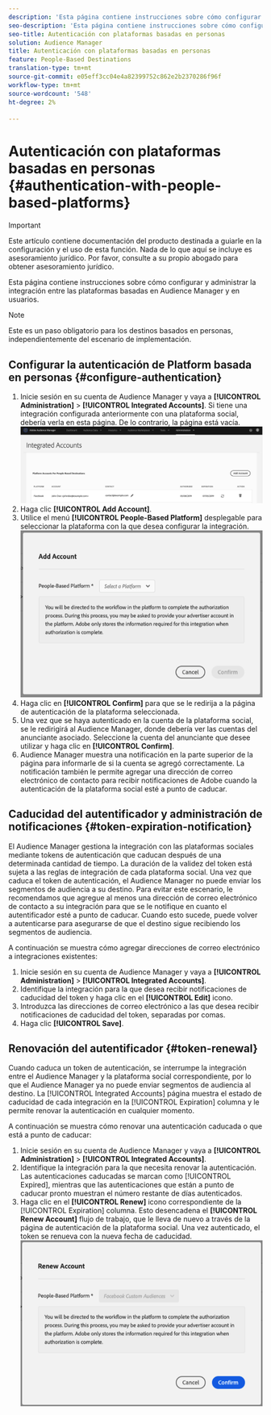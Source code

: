 ```yaml
---
description: 'Esta página contiene instrucciones sobre cómo configurar y administrar la integración entre las plataformas basadas en Audience Manager y en personas. '
seo-description: 'Esta página contiene instrucciones sobre cómo configurar y administrar la integración entre las plataformas basadas en Audience Manager y en personas. '
seo-title: Autenticación con plataformas basadas en personas
solution: Audience Manager
title: Autenticación con plataformas basadas en personas
feature: People-Based Destinations
translation-type: tm+mt
source-git-commit: e05eff3cc04e4a82399752c862e2b2370286f96f
workflow-type: tm+mt
source-wordcount: '548'
ht-degree: 2%

---
```



# Autenticación con plataformas basadas en personas {#authentication-with-people-based-platforms}

>[!IMPORTANT]
>Este artículo contiene documentación del producto destinada a guiarle en la configuración y el uso de esta función. Nada de lo que aquí se incluye es asesoramiento jurídico. Por favor, consulte a su propio abogado para obtener asesoramiento jurídico.

Esta página contiene instrucciones sobre cómo configurar y administrar la integración entre las plataformas basadas en Audience Manager y en usuarios.

>[!NOTE]
>Este es un paso obligatorio para los destinos basados en personas, independientemente del escenario de implementación.

## Configurar la autenticación de Platform basada en personas {#configure-authentication}

1. Inicie sesión en su cuenta de Audience Manager y vaya a **[!UICONTROL Administration]** > **[!UICONTROL Integrated Accounts]**. Si tiene una integración configurada anteriormente con una plataforma social, debería verla en esta página. De lo contrario, la página está vacía.
   ![integración basada en las personas](assets/pbd-config.png)
2. Haga clic **[!UICONTROL Add Account]**.
3. Utilice el menú **[!UICONTROL People-Based Platform]** desplegable para seleccionar la plataforma con la que desea configurar la integración.
   ![plataforma basada en las personas](assets/pbd-add.png)
4. Haga clic en **[!UICONTROL Confirm]** para que se le redirija a la página de autenticación de la plataforma seleccionada.
5. Una vez que se haya autenticado en la cuenta de la plataforma social, se le redirigirá al Audience Manager, donde debería ver las cuentas del anunciante asociado. Seleccione la cuenta del anunciante que desee utilizar y haga clic en **[!UICONTROL Confirm]**.
6. Audience Manager muestra una notificación en la parte superior de la página para informarle de si la cuenta se agregó correctamente. La notificación también le permite agregar una dirección de correo electrónico de contacto para recibir notificaciones de Adobe cuando la autenticación de la plataforma social esté a punto de caducar.

## Caducidad del autentificador y administración de notificaciones {#token-expiration-notification}

El Audience Manager gestiona la integración con las plataformas sociales mediante tokens de autenticación que caducan después de una determinada cantidad de tiempo. La duración de la validez del token está sujeta a las reglas de integración de cada plataforma social. Una vez que caduca el token de autenticación, el Audience Manager no puede enviar los segmentos de audiencia a su destino. Para evitar este escenario, le recomendamos que agregue al menos una dirección de correo electrónico de contacto a su integración para que se le notifique en cuanto el autentificador esté a punto de caducar. Cuando esto sucede, puede volver a autenticarse para asegurarse de que el destino sigue recibiendo los segmentos de audiencia.

A continuación se muestra cómo agregar direcciones de correo electrónico a integraciones existentes:

1. Inicie sesión en su cuenta de Audience Manager y vaya a **[!UICONTROL Administration]** > **[!UICONTROL Integrated Accounts]**.
1. Identifique la integración para la que desea recibir notificaciones de caducidad del token y haga clic en el **[!UICONTROL Edit]** icono.
1. Introduzca las direcciones de correo electrónico a las que desea recibir notificaciones de caducidad del token, separadas por comas.
1. Haga clic **[!UICONTROL Save]**.

## Renovación del autentificador {#token-renewal}

Cuando caduca un token de autenticación, se interrumpe la integración entre el Audience Manager y la plataforma social correspondiente, por lo que el Audience Manager ya no puede enviar segmentos de audiencia al destino. La [!UICONTROL Integrated Accounts] página muestra el estado de caducidad de cada integración en la [!UICONTROL Expiration] columna y le permite renovar la autenticación en cualquier momento.

A continuación se muestra cómo renovar una autenticación caducada o que está a punto de caducar:
1. Inicie sesión en su cuenta de Audience Manager y vaya a **[!UICONTROL Administration]** > **[!UICONTROL Integrated Accounts]**.
1. Identifique la integración para la que necesita renovar la autenticación. Las autenticaciones caducadas se marcan como [!UICONTROL Expired], mientras que las autenticaciones que están a punto de caducar pronto muestran el número restante de días autenticados.
1. Haga clic en el **[!UICONTROL Renew]** icono correspondiente de la [!UICONTROL Expiration] columna. Esto desencadena el **[!UICONTROL Renew Account]** flujo de trabajo, que le lleva de nuevo a través de la página de autenticación de la plataforma social. Una vez autenticado, el token se renueva con la nueva fecha de caducidad.
   ![pbd-renew](assets/pbd-renew.png)
